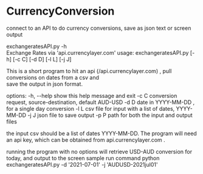 # CurrencyConversion
connect to an API to do currency conversions, save as json text or screen output


exchangeratesAPI.py -h        
Exchange Rates via 'api.currencylayer.com'
usage: exchangeratesAPI.py [-h] [-c C] [-d D] [-l L] [-j J]

This is a short program to hit an api (/api.currencylayer.com) , pull conversions on dates from a csv and  
save the output in json format.

options:
  -h, --help  show this help message and exit
  -c C        conversion request, source-destination, default AUD-USD
  -d D        date in YYYY-MM-DD , for a single day conversion
  -l L        csv file for input with a list of dates, YYYY-MM-DD
  -j J        json file to save output
  -p P        path for both the input and output files

the input csv should be a list of dates YYYY-MM-DD. The program will need an api key, which can be
obtained from api.currencylayer.com .

running the program with no options will retrieve USD-AUD conversion for today, and output to the screen
sample run command 
  python exchangeratesAPI.py -d '2021-07-01' -j 'AUDUSD-2021jul01'
